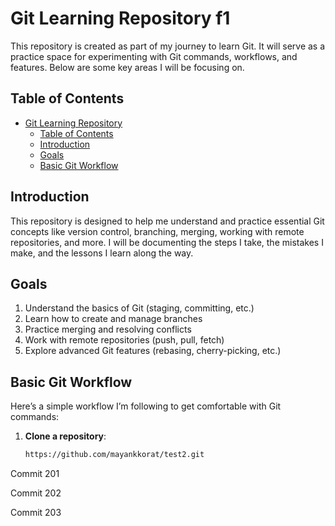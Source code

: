 # Git Learning Repository f1

This repository is created as part of my journey to learn Git. It will serve as a practice space for experimenting with Git commands, workflows, and features. Below are some key areas I will be focusing on.

## Table of Contents
- [Git Learning Repository](#git-learning-repository)
  - [Table of Contents](#table-of-contents)
  - [Introduction](#introduction)
  - [Goals](#goals)
  - [Basic Git Workflow](#basic-git-workflow)

## Introduction

This repository is designed to help me understand and practice essential Git concepts like version control, branching, merging, working with remote repositories, and more. I will be documenting the steps I take, the mistakes I make, and the lessons I learn along the way.

## Goals

1. Understand the basics of Git (staging, committing, etc.)
2. Learn how to create and manage branches
3. Practice merging and resolving conflicts
4. Work with remote repositories (push, pull, fetch)
5. Explore advanced Git features (rebasing, cherry-picking, etc.)

## Basic Git Workflow

Here’s a simple workflow I’m following to get comfortable with Git commands:

1. **Clone a repository**:
   ```bash
   https://github.com/mayankkorat/test2.git

Commit 201

Commit 202

Commit 203
